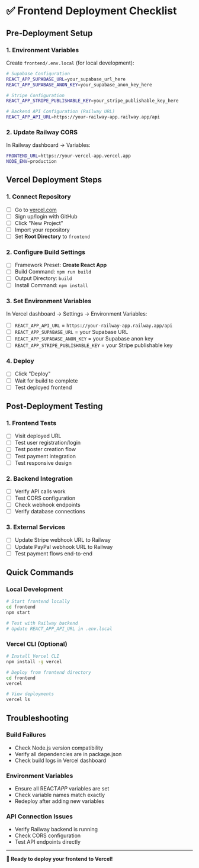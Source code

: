 # ✅ Frontend Deployment Checklist

## Pre-Deployment Setup

### **1. Environment Variables**

Create `frontend/.env.local` (for local development):

```bash
# Supabase Configuration
REACT_APP_SUPABASE_URL=your_supabase_url_here
REACT_APP_SUPABASE_ANON_KEY=your_supabase_anon_key_here

# Stripe Configuration
REACT_APP_STRIPE_PUBLISHABLE_KEY=your_stripe_publishable_key_here

# Backend API Configuration (Railway URL)
REACT_APP_API_URL=https://your-railway-app.railway.app/api
```

### **2. Update Railway CORS**

In Railway dashboard → Variables:

```bash
FRONTEND_URL=https://your-vercel-app.vercel.app
NODE_ENV=production
```

## Vercel Deployment Steps

### **1. Connect Repository**

- [ ] Go to [vercel.com](https://vercel.com)
- [ ] Sign up/login with GitHub
- [ ] Click "New Project"
- [ ] Import your repository
- [ ] Set **Root Directory** to `frontend`

### **2. Configure Build Settings**

- [ ] Framework Preset: **Create React App**
- [ ] Build Command: `npm run build`
- [ ] Output Directory: `build`
- [ ] Install Command: `npm install`

### **3. Set Environment Variables**

In Vercel dashboard → Settings → Environment Variables:

- [ ] `REACT_APP_API_URL` = `https://your-railway-app.railway.app/api`
- [ ] `REACT_APP_SUPABASE_URL` = your Supabase URL
- [ ] `REACT_APP_SUPABASE_ANON_KEY` = your Supabase anon key
- [ ] `REACT_APP_STRIPE_PUBLISHABLE_KEY` = your Stripe publishable key

### **4. Deploy**

- [ ] Click "Deploy"
- [ ] Wait for build to complete
- [ ] Test deployed frontend

## Post-Deployment Testing

### **1. Frontend Tests**

- [ ] Visit deployed URL
- [ ] Test user registration/login
- [ ] Test poster creation flow
- [ ] Test payment integration
- [ ] Test responsive design

### **2. Backend Integration**

- [ ] Verify API calls work
- [ ] Test CORS configuration
- [ ] Check webhook endpoints
- [ ] Verify database connections

### **3. External Services**

- [ ] Update Stripe webhook URL to Railway
- [ ] Update PayPal webhook URL to Railway
- [ ] Test payment flows end-to-end

## Quick Commands

### **Local Development**

```bash
# Start frontend locally
cd frontend
npm start

# Test with Railway backend
# Update REACT_APP_API_URL in .env.local
```

### **Vercel CLI (Optional)**

```bash
# Install Vercel CLI
npm install -g vercel

# Deploy from frontend directory
cd frontend
vercel

# View deployments
vercel ls
```

## Troubleshooting

### **Build Failures**

- Check Node.js version compatibility
- Verify all dependencies are in package.json
- Check build logs in Vercel dashboard

### **Environment Variables**

- Ensure all REACT*APP* variables are set
- Check variable names match exactly
- Redeploy after adding new variables

### **API Connection Issues**

- Verify Railway backend is running
- Check CORS configuration
- Test API endpoints directly

---

**🎯 Ready to deploy your frontend to Vercel!**
